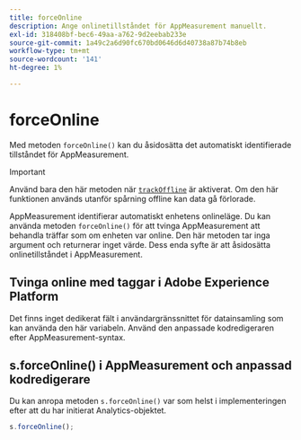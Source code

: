 ```yaml
---
title: forceOnline
description: Ange onlinetillståndet för AppMeasurement manuellt.
exl-id: 318408bf-bec6-49aa-a762-9d2eebab233e
source-git-commit: 1a49c2a6d90fc670bd0646d6d40738a87b74b8eb
workflow-type: tm+mt
source-wordcount: '141'
ht-degree: 1%

---
```


# forceOnline

Med metoden `forceOnline()` kan du åsidosätta det automatiskt identifierade tillståndet för AppMeasurement.

>[!IMPORTANT]
>
>Använd bara den här metoden när [`trackOffline`](../config-vars/trackoffline.md) är aktiverat. Om den här funktionen används utanför spårning offline kan data gå förlorade.

AppMeasurement identifierar automatiskt enhetens onlineläge. Du kan använda metoden `forceOnline()` för att tvinga AppMeasurement att behandla träffar som om enheten var online. Den här metoden tar inga argument och returnerar inget värde. Dess enda syfte är att åsidosätta onlinetillståndet i AppMeasurement.

## Tvinga online med taggar i Adobe Experience Platform

Det finns inget dedikerat fält i användargränssnittet för datainsamling som kan använda den här variabeln. Använd den anpassade kodredigeraren efter AppMeasurement-syntax.

## s.forceOnline() i AppMeasurement och anpassad kodredigerare

Du kan anropa metoden `s.forceOnline()` var som helst i implementeringen efter att du har initierat Analytics-objektet.

```js
s.forceOnline();
```
